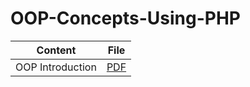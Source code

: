 # OOP-Concepts-Using-PHP

| Content              | File           | 
| ------------------|:-------------:| 
| OOP Introduction  |[PDF](https://github.com/Abdelrahman-Abdullah/OOP-Concepts-Using-PHP/blob/master/OOP%20Introduction.pdf) |
